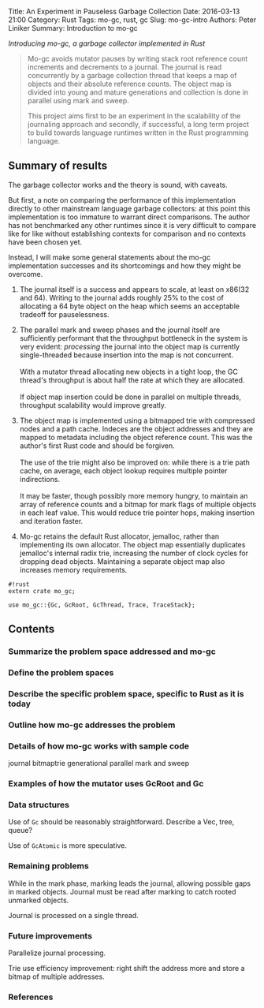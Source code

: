 Title: An Experiment in Pauseless Garbage Collection
Date: 2016-03-13 21:00
Category: Rust
Tags: mo-gc, rust, gc
Slug: mo-gc-intro
Authors: Peter Liniker
Summary: Introduction to mo-gc

_Introducing mo-gc, a garbage collector implemented in Rust_

> Mo-gc avoids mutator pauses by writing stack root reference count increments and decrements to a
> journal. The journal is read concurrently by a garbage collection thread that keeps a map of
> objects and their absolute reference counts. The object map is divided into young and mature
> generations and collection is done in parallel using mark and sweep.
>
> This project aims first to be an experiment in the scalability of the journaling approach and
> secondly, if successful, a long term project to build towards language runtimes written in the
> Rust programming language.

## Summary of results

The garbage collector works and the theory is sound, with caveats.

But first, a note on comparing the performance of this implementation directly to other mainstream 
language garbage collectors: at this point this implementation is too immature to warrant direct 
comparisons. The author has not benchmarked any other runtimes since it is very difficult to
compare like for like without establishing contexts for comparison and no contexts have been
chosen yet.

Instead, I will make some general statements about the mo-gc implementation successes and 
its shortcomings and how they might be overcome.

1. The journal itself is a success and appears to scale, at least on x86(32 and 64). Writing to
   the journal adds roughly 25% to the cost of allocating a 64 byte object on the heap which
   seems an acceptable tradeoff for pauselessness.

2. The parallel mark and sweep phases and the journal itself are sufficiently performant that the
   throughput bottleneck in the system is very evident: _processing_ the journal into the object map is
   currently single-threaded because insertion into the map is not concurrent.<br/><br/>
   With a mutator thread allocating new objects in a tight loop, the GC thread's throughput is about
   half the rate at which they are allocated.<br/><br/>
   If object map insertion could be done in parallel on multiple threads, throughput scalability
   would improve greatly.

3. The object map is implemented using a bitmapped trie with compressed nodes and a path cache.
   Indeces are the object addresses and they are mapped to metadata including the object reference
   count. This was the author's first Rust code and should be forgiven.<br/><br/>
   The use of the trie might also be improved on: while there is a trie path cache, on average, 
   each object lookup requires multiple pointer indirections.<br/><br/>
   It may be faster, though possibly more memory hungry, to maintain an array of reference counts and
   a bitmap for mark flags of multiple objects in each leaf value. This would reduce trie pointer
   hops, making insertion and iteration faster.

4. Mo-gc retains the default Rust allocator, jemalloc, rather than implementing its own allocator.
   The object map essentially duplicates jemalloc's internal radix trie, increasing the number of
   clock cycles for dropping dead objects. Maintaining a separate object map also increases memory
   requirements.


```
#!rust
extern crate mo_gc;

use mo_gc::{Gc, GcRoot, GcThread, Trace, TraceStack};
```

## Contents

### Summarize the problem space addressed and mo-gc
### Define the problem spaces
### Describe the specific problem space, specific to Rust as it is today
### Outline how mo-gc addresses the problem
### Details of how mo-gc works with sample code

journal
bitmaptrie
generational
parallel mark and sweep

### Examples of how the mutator uses GcRoot and Gc
### Data structures

Use of `Gc` should be reasonably straightforward. Describe a Vec, tree, queue?

Use of `GcAtomic` is more speculative.

### Remaining problems

While in the mark phase, marking leads the journal, allowing possible gaps in marked objects.
Journal must be read after marking to catch rooted unmarked objects.

Journal is processed on a single thread.

### Future improvements

Parallelize journal processing.

Trie use efficiency improvement: right shift the address more and store a bitmap of multiple
addresses.

### References

[1]: http://researcher.watson.ibm.com/researcher/files/us-bacon/Bacon03Pure.pdf
[2]: http://www.cs.virginia.edu/~cs415/reading/bacon-garbage.pdf
[3]: http://fitzgeraldnick.com/weblog/60/
[4]: https://github.com/Manishearth/rust-gc
[5]: http://blog.rust-lang.org/2015/08/14/Next-year.html
[6]: https://github.com/rust-lang/rust/pull/11399
[7]: https://github.com/rust-lang/rfcs/issues/415
[8]: https://github.com/rust-lang/rust/issues/2997
[9]: http://mechanical-sympathy.blogspot.co.uk/2011/09/single-writer-principle.html
[10]: https://github.com/michaelwoerister/rs-persistent-datastructures
[11]: http://aturon.github.io/blog/2015/08/27/epoch/
[12]: https://www.youtube.com/watch?v=QcwyKLlmXeY
[13]: https://blog.mozilla.org/research/2014/08/26/javascript-servos-only-garbage-collector/
[14]: http://blog.pnkfx.org/blog/2015/10/27/gc-and-rust-part-0-how-does-gc-work/
[15]: http://blog.pnkfx.org/blog/2015/11/10/gc-and-rust-part-1-specing-the-problem/
[16]: http://blog.pnkfx.org/blog/2016/01/01/gc-and-rust-part-2-roots-of-the-problem/
[17]: http://www.hboehm.info/gc/tree.html
